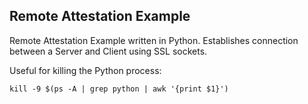## Remote Attestation Example

Remote Attestation Example written in Python. Establishes connection between a Server and Client using SSL sockets.

Useful for killing the Python process:

```
kill -9 $(ps -A | grep python | awk '{print $1}')
```